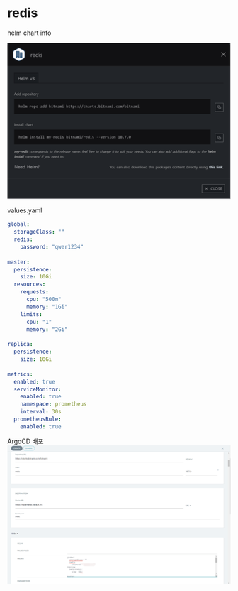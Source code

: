 # redis

helm chart info

![Untitled](redis_img/Untitled.png)

values.yaml

```yaml
global:
  storageClass: ""
  redis:
    password: "qwer1234"

master:
  persistence:
    size: 10Gi
  resources:
    requests:
      cpu: "500m"
      memory: "1Gi"
    limits:
      cpu: "1"
      memory: "2Gi"

replica:
  persistence:
    size: 10Gi

metrics:
  enabled: true
  serviceMonitor:
    enabled: true
    namespace: prometheus
    interval: 30s
  prometheusRule:
    enabled: true
```

ArgoCD 배포
![Untitled](redis_img/Untitled%201.png)